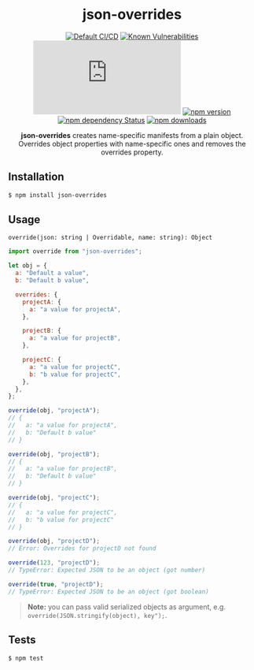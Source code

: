 <div align="center">
  <h1>json-overrides</h1>

[![Default CI/CD](https://github.com/Bartozzz/json-overrides/workflows/Default%20CI/CD/badge.svg)](https://github.com/Bartozzz/json-overrides/actions)
[![Known Vulnerabilities](https://snyk.io/test/github/Bartozzz/json-overrides/badge.svg?targetFile=package.json)](https://snyk.io/test/github/Bartozzz/json-overrides?targetFile=package.json)
[![npm package size](https://img.badgesize.io/Bartozzz/json-overrides/master/dist/index.js?compression=gzip)](https://www.npmjs.com/package/json-overrides)
[![npm version](https://img.shields.io/npm/v/json-overrides.svg)](https://www.npmjs.com/package/json-overrides)
[![npm dependency Status](https://david-dm.org/Bartozzz/json-overrides.svg)](https://www.npmjs.com/package/json-overrides)
[![npm downloads](https://img.shields.io/npm/dt/json-overrides.svg)](https://www.npmjs.com/package/json-overrides)
<br>

**json-overrides** creates name-specific manifests from a plain object. Overrides object properties with name-specific ones and removes the overrides property.

</div>

## Installation

```bash
$ npm install json-overrides
```

## Usage

```
override(json: string | Overridable, name: string): Object
```

```javascript
import override from "json-overrides";

let obj = {
  a: "Default a value",
  b: "Default b value",

  overrides: {
    projectA: {
      a: "a value for projectA",
    },

    projectB: {
      a: "a value for projectB",
    },

    projectC: {
      a: "a value for projectC",
      b: "b value for projectC",
    },
  },
};

override(obj, "projectA");
// {
//   a: "a value for projectA",
//   b: "Default b value"
// }

override(obj, "projectB");
// {
//   a: "a value for projectB",
//   b: "Default b value"
// }

override(obj, "projectC");
// {
//   a: "a value for projectC",
//   b: "b value for projectC"
// }

override(obj, "projectD");
// Error: Overrides for projectD not found

override(123, "projectD");
// TypeError: Expected JSON to be an object (got number)

override(true, "projectD");
// TypeError: Expected JSON to be an object (got boolean)
```

> **Note:** you can pass valid serialized objects as argument, e.g. `override(JSON.stringify(object), key");`.

## Tests

```bash
$ npm test
```
